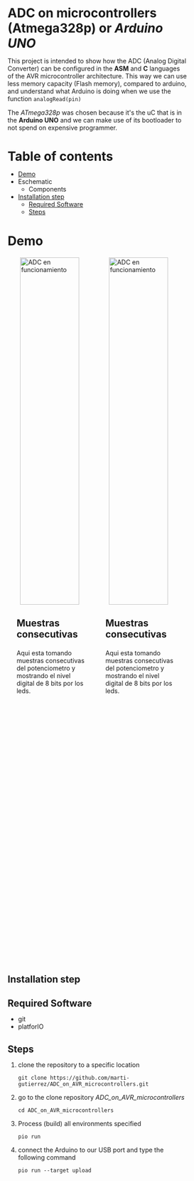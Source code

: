 <style>
    *
    {
        margin:0;
        padding: 0;
        box-sizing: border-box;
    }
    .demo
    {
        display: flex;
        justify-content: space-between;
        width: 90%;
        margin: 0 auto;
        min-height: 40vh;
        padding: 20px 0;
    }
    .card
    {
        display: flex;
        flex-direction: column;
        align-items: flex-start;
        width: 45%;
        min-height: 300px;
        padding: 1em
        overflow: hidden;
    }
    .card__picture
    {
        height: 50%;
    }
    .card__img
    {
        display: block;
        margin: 0 auto;
        width: 90%;
        height: 100%;
        object-fit: cover;
    }
    .card__paragraph
    {
        padding: 0.5em 0;
    }
</style>

# ADC on microcontrollers (Atmega328p) or *Arduino UNO*

This project is intended to show how the ADC (Analog Digital Converter) can be configured in the **ASM** and **C** languages of the AVR microcontroller architecture. This way we can use less memory capacity (Flash memory), compared to arduino, and understand what Arduino is doing when we use the function `analogRead(pin)`

The *ATmega328p* was chosen because it's the uC that is in the **Arduino UNO** and we can make use of its bootloader to not spend on expensive programmer.


# Table of contents

- [Demo](#demo)
- Eschematic
    - Components
- [Installation step](#installation-step)
    - [Required Software](#required-software)
    - [Steps](#steps)


# Demo

<section class="demo">
    <div class="card">
        <figure class="card__picture">
            <img src="https://media.giphy.com/media/GETaiFQgjzHZXZr7D3/giphy.gif" alt="ADC en funcionamiento" class="card__img">
        </figure>
        <div class="card__texts">
            <h2 class="card__title">Muestras consecutivas</h2>
            <p class="card__paragraph">
                Aqui esta tomando muestras consecutivas del potenciometro y mostrando el nivel digital de 8 bits por los leds.
            </p>
        </div>
    </div>
    <div class="card">
        <figure class="card__picture">
            <img src="https://media.giphy.com/media/GETaiFQgjzHZXZr7D3/giphy.gif" alt="ADC en funcionamiento" class="card__img">
        </figure>
        <div class="card__texts">
            <h2 class="card__title">Muestras consecutivas</h2>
            <p class="card__paragraph">
                Aqui esta tomando muestras consecutivas del potenciometro y mostrando el nivel digital de 8 bits por los leds.
            </p>
        </div>
    </div>
</section>

<h2>Installation step</h2>

## Required Software

- git 
- platforIO

## Steps

1. clone the repository to a specific location

    `git clone https://github.com/marti-gutierrez/ADC_on_AVR_microcontrollers.git`

2. go to the clone repository *ADC_on_AVR_microcontrollers*

    `cd ADC_on_AVR_microcontrollers`

3. Process (build) all environments specified

    `pio run`

4. connect the Arduino to our USB port and type the following command

    `pio run --target upload`
